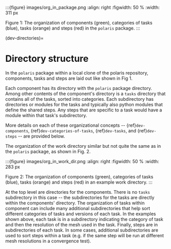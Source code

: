 :::{figure} images/org_in_package.png
:align: right
:figwidth: 50 %
:width: 311 px

Figure 1: The organization of components (green), categories of tasks (blue), 
tasks (orange) and steps (red) in the `polaris` package.
:::

(dev-directories)=

# Directory structure

In the `polaris` package within a local clone of the polaris repository,
components, tasks and steps are laid out like shown in Fig 1.

Each component has its directory with the `polaris` package directory. Among
other contents of the component's directory is a `tasks` directory that
contains all of the tasks, sorted into categories.  Each subdirectory has 
directories or modules for the tasks and typically also python modules that 
define the shared steps. Any steps that are specific to a task would have a 
module within that task's subdirectory.

More details on each of these organizational concepts -- {ref}`dev-components`,
{ref}`dev-categories-of-tasks`, {ref}`dev-tasks`, and {ref}`dev-steps` -- are
provided below.

The organization of the work directory similar but not quite the same as in the
`polaris` package, as shown in Fig. 2.

:::{figure} images/org_in_work_dir.png
:align: right
:figwidth: 50 %
:width: 283 px

Figure 2: The organization of components (green), categories of tasks (blue), 
tasks (orange) and steps (red) in an example work directory.
:::

At the top level are directories for the components.  There is no `tasks`
subdirectory in this case -- the subdirectories for the tasks are directly 
within the components' directory.  The organization of tasks within component
can include many additional subdirectories that help sort different categories
of tasks and versions of each task.  In the examples shown above, each task is 
in a subdirectory indicating the category of task and then the resolution of 
the mesh used in the task. Finally, steps are in subdirectories of each task. 
In some cases, additional subdirectories are used to sort steps within a task 
(e.g. if the same step will be run at different mesh resolutions in a 
convergence test).
